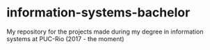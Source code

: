 # information-systems-bachelor
My repository for the projects made during my degree in information systems at PUC-Rio (2017 - the moment)
